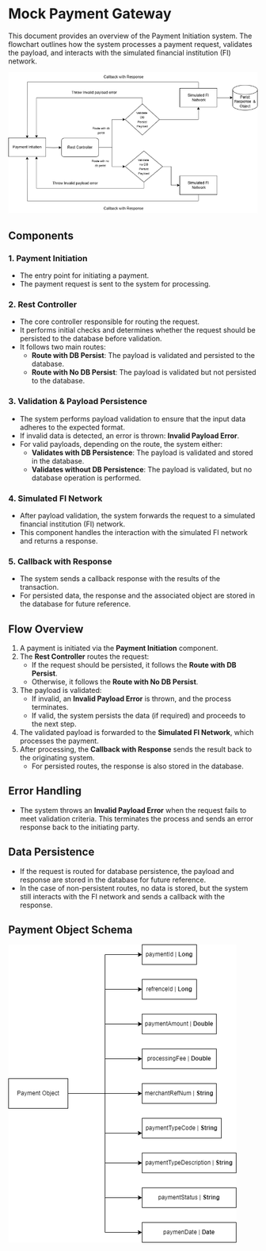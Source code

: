# Mock Payment Gateway

This document provides an overview of the Payment Initiation system. The flowchart outlines how the system processes a payment request, validates the payload, and interacts with the simulated financial institution (FI) network.

![Payment Flow Diagram](design-assets/HLD.png)

## Components

### 1. Payment Initiation
- The entry point for initiating a payment.
- The payment request is sent to the system for processing.

### 2. Rest Controller
- The core controller responsible for routing the request.
- It performs initial checks and determines whether the request should be persisted to the database before validation.
- It follows two main routes:
  - **Route with DB Persist**: The payload is validated and persisted to the database.
  - **Route with No DB Persist**: The payload is validated but not persisted to the database.

### 3. Validation & Payload Persistence
- The system performs payload validation to ensure that the input data adheres to the expected format.
- If invalid data is detected, an error is thrown: **Invalid Payload Error**.
- For valid payloads, depending on the route, the system either:
  - **Validates with DB Persistence**: The payload is validated and stored in the database.
  - **Validates without DB Persistence**: The payload is validated, but no database operation is performed.

### 4. Simulated FI Network
- After payload validation, the system forwards the request to a simulated financial institution (FI) network.
- This component handles the interaction with the simulated FI network and returns a response.

### 5. Callback with Response
- The system sends a callback response with the results of the transaction.
- For persisted data, the response and the associated object are stored in the database for future reference.

## Flow Overview

1. A payment is initiated via the **Payment Initiation** component.
2. The **Rest Controller** routes the request:
   - If the request should be persisted, it follows the **Route with DB Persist**.
   - Otherwise, it follows the **Route with No DB Persist**.
3. The payload is validated:
   - If invalid, an **Invalid Payload Error** is thrown, and the process terminates.
   - If valid, the system persists the data (if required) and proceeds to the next step.
4. The validated payload is forwarded to the **Simulated FI Network**, which processes the payment.
5. After processing, the **Callback with Response** sends the result back to the originating system.
   - For persisted routes, the response is also stored in the database.

## Error Handling

- The system throws an **Invalid Payload Error** when the request fails to meet validation criteria. This terminates the process and sends an error response back to the initiating party.

## Data Persistence

- If the request is routed for database persistence, the payload and response are stored in the database for future reference.
- In the case of non-persistent routes, no data is stored, but the system still interacts with the FI network and sends a callback with the response.

## Payment Object Schema

![Payment Object](design-assets/PaymentObject.png)